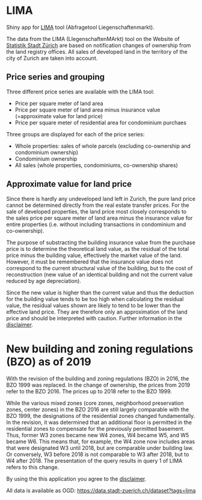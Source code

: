 # LIMA

Shiny app for [LIMA](https://www.stadt-zuerich.ch/prd/de/index/statistik/publikationen-angebote/datenbanken-anwendungen/liegenschaftenpreise.html) tool (Abfragetool Liegenschaftenmarkt).

The data from the LIMA (LIegenschaftenMArkt) tool on the Website of [Statistik Stadt Zürich](https://www.stadt-zuerich.ch/prd/de/index/statistik.html) are based on notification changes of ownership from the land registry offices. All sales of developed land in the territory of the city of Zurich are taken into account.

## Price series and grouping

Three different price series are available with the LIMA tool:

- Price per square meter of land area
- Price per square meter of land area minus insurance value (=approximate value for land price)
- Price per square meter of residential area for condominium purchaes

Three groups are displayed for each of the price series:

- Whole properties: sales of whole parcels (excluding co-ownership and condominium ownership)
- Condominium ownership
- All sales (whole properties, condominiums, co-ownership shares)

## Approximate value for land price

Since there is hardly any undeveloped land left in Zurich, the pure land price cannot be determined directly from the real estate transfer prices. For the sale of developed properties, the land price most closely corresponds to the sales price per square meter of land area minus the insurance value for entire properties (i.e. without including transactions in condominium and co-ownership).

The purpose of substracting the building insurance value from the purchase price is to determine the theoretical land value, as the residual of the total price minus the building value, effectively the market value of the land. However, it must be remembered that the insurance value does not correspond to the current structural value of the building, but to the cost of reconstruction (new value of an identical building and not the current value reduced by age depreciation).

Since the new value is higher than the current value and thus the deduction for the building value tends to be too high when calculating the residual value, the residual values shown are likely to tend to be lower than the effective land price. They are therefore only an approximation of the land price and should be interpreted with caution. Further information in the [disclaimer](https://www.stadt-zuerich.ch/prd/de/index/statistik/publikationen-angebote/datenbanken-anwendungen/liegenschaftenpreise/disclaimer.html).

# New building and zoning regulations (BZO) as of 2019

With the revision of the building and zoning regulations (BZO) in 2016, the BZO 1999 was replaced. In the change of ownership, the prices from 2019 refer to the BZO 2016. The prices up to 2018 refer to the BZO 1999.

While the various mixed zones (core zones, neighborhood preservation zones, center zones) in the BZO 2016 are still largely comparable with the BZO 1999, the designations of the residential zones changed fundamentally. In the revision, it was determined that an additional floor is permitted in the residential zones to compensate for the previously permitted basement. Thus, former W3 zones became new W4 zones, W4 became W5, and W5 became W6. This means that, for example, the W4 zone now includes areas that were designated W3 until 2018, but are comparable under building law. Or conversely, W3 before 2018 is not comparable to W3 after 2018, but to W4 after 2018. The presentation of the query results in query 1 of LIMA refers to this change.

By using the this application you agree to the [disclaimer](https://www.stadt-zuerich.ch/prd/de/index/statistik/publikationen-angebote/datenbanken-anwendungen/liegenschaftenpreise/disclaimer.html). 

All data is available as OGD: https://data.stadt-zuerich.ch/dataset?tags=lima
